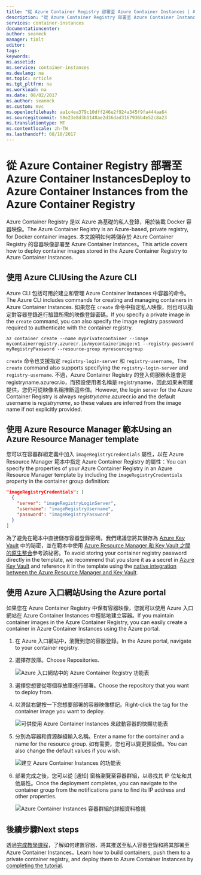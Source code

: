 ```yaml
---
title: "從 Azure Container Registry 部署至 Azure Container Instances | Azure Docs"
description: "從 Azure Container Registry 部署至 Azure Container Instances"
services: container-instances
documentationcenter: 
author: seanmck
manager: timlt
editor: 
tags: 
keywords: 
ms.assetid: 
ms.service: container-instances
ms.devlang: na
ms.topic: article
ms.tgt_pltfrm: na
ms.workload: na
ms.date: 08/02/2017
ms.author: seanmck
ms.custom: mvc
ms.openlocfilehash: aa1c4ea379c10dff246e2f924a345f9fa444aa64
ms.sourcegitcommit: 50e23e8d3b1148ae2d36dad3167936b4e52c8a23
ms.translationtype: MT
ms.contentlocale: zh-TW
ms.lasthandoff: 08/18/2017
---
```

# <a name="deploy-to-azure-container-instances-from-the-azure-container-registry"></a><span data-ttu-id="816d6-103">從 Azure Container Registry 部署至 Azure Container Instances</span><span class="sxs-lookup"><span data-stu-id="816d6-103">Deploy to Azure Container Instances from the Azure Container Registry</span></span>

<span data-ttu-id="816d6-104">Azure Container Registry 是以 Azure 為基礎的私人登錄，用於裝載 Docker 容器映像。</span><span class="sxs-lookup"><span data-stu-id="816d6-104">The Azure Container Registry is an Azure-based, private registry, for Docker container images.</span></span> <span data-ttu-id="816d6-105">本文說明如何將儲存於 Azure Container Registry 的容器映像部署至 Azure Container Instances。</span><span class="sxs-lookup"><span data-stu-id="816d6-105">This article covers how to deploy container images stored in the Azure Container Registry to Azure Container Instances.</span></span>

## <a name="using-the-azure-cli"></a><span data-ttu-id="816d6-106">使用 Azure CLI</span><span class="sxs-lookup"><span data-stu-id="816d6-106">Using the Azure CLI</span></span>

<span data-ttu-id="816d6-107">Azure CLI 包括可用於建立和管理 Azure Container Instances 中容器的命令。</span><span class="sxs-lookup"><span data-stu-id="816d6-107">The Azure CLI includes commands for creating and managing containers in Azure Container Instances.</span></span> <span data-ttu-id="816d6-108">如果您在 `create` 命令中指定私人映像，則也可以指定對容器登錄進行驗證所需的映像登錄密碼。</span><span class="sxs-lookup"><span data-stu-id="816d6-108">If you specify a private image in the `create` command, you can also specify the image registry password required to authenticate with the container registry.</span></span>

```azurecli-interactive
az container create --name myprivatecontainer --image mycontainerregistry.azurecr.io/mycontainerimage:v1 --registry-password myRegistryPassword --resource-group myresourcegroup
```

<span data-ttu-id="816d6-109">`create` 命令也支援指定 `registry-login-server` 和 `registry-username`。</span><span class="sxs-lookup"><span data-stu-id="816d6-109">The `create` command also supports specifying the `registry-login-server` and `registry-username`.</span></span> <span data-ttu-id="816d6-110">不過，Azure Container Registry 的登入伺服器永遠會是 registryname.azurecr.io，而預設使用者名稱是 registryname，因此如果未明確提供，您仍可從映像名稱推斷這些值。</span><span class="sxs-lookup"><span data-stu-id="816d6-110">However, the login server for the Azure Container Registry is always *registryname*.azurecr.io and the default username is *registryname*, so these values are inferred from the image name if not explicitly provided.</span></span>

## <a name="using-an-azure-resource-manager-template"></a><span data-ttu-id="816d6-111">使用 Azure Resource Manager 範本</span><span class="sxs-lookup"><span data-stu-id="816d6-111">Using an Azure Resource Manager template</span></span>

<span data-ttu-id="816d6-112">您可以在容器群組定義中加入 `imageRegistryCredentials` 屬性，以在 Azure Resource Manager 範本中指定 Azure Container Registry 的屬性：</span><span class="sxs-lookup"><span data-stu-id="816d6-112">You can specify the properties of your Azure Container Registry in an Azure Resource Manager template by including the `imageRegistryCredentials` property in the container group definition:</span></span>

```json
"imageRegistryCredentials": [
  {
    "server": "imageRegistryLoginServer",
    "username": "imageRegistryUsername",
    "password": "imageRegistryPassword"
  }
]
```

<span data-ttu-id="816d6-113">為了避免在範本中直接儲存容器登錄密碼，我們建議您將其儲存為 [Azure Key Vault](../key-vault/key-vault-manage-with-cli2.md) 中的祕密，並在範本中使用 [Azure Resource Manager 和 Key Vault 之間的原生整合](../azure-resource-manager/resource-manager-keyvault-parameter.md)參考該祕密。</span><span class="sxs-lookup"><span data-stu-id="816d6-113">To avoid storing your container registry password directly in the template, we recommend that you store it as a secret in [Azure Key Vault](../key-vault/key-vault-manage-with-cli2.md) and reference it in the template using the [native integration between the Azure Resource Manager and Key Vault](../azure-resource-manager/resource-manager-keyvault-parameter.md).</span></span>

## <a name="using-the-azure-portal"></a><span data-ttu-id="816d6-114">使用 Azure 入口網站</span><span class="sxs-lookup"><span data-stu-id="816d6-114">Using the Azure portal</span></span>

<span data-ttu-id="816d6-115">如果您在 Azure Container Registry 中保有容器映像，您就可以使用 Azure 入口網站在 Azure Container Instances 中輕鬆地建立容器。</span><span class="sxs-lookup"><span data-stu-id="816d6-115">If you maintain container images in the Azure Container Registry, you can easily create a container in Azure Container Instances using the Azure portal.</span></span>

1. <span data-ttu-id="816d6-116">在 Azure 入口網站中，瀏覽到您的容器登錄。</span><span class="sxs-lookup"><span data-stu-id="816d6-116">In the Azure portal, navigate to your container registry.</span></span>

2. <span data-ttu-id="816d6-117">選擇存放庫。</span><span class="sxs-lookup"><span data-stu-id="816d6-117">Choose Repositories.</span></span>

    ![Azure 入口網站中的 Azure Container Registry 功能表][acr-menu]

3. <span data-ttu-id="816d6-119">選擇您想要從哪個存放庫進行部署。</span><span class="sxs-lookup"><span data-stu-id="816d6-119">Choose the repository that you want to deploy from.</span></span>

4. <span data-ttu-id="816d6-120">以滑鼠右鍵按一下您想要部署的容器映像標記。</span><span class="sxs-lookup"><span data-stu-id="816d6-120">Right-click the tag for the container image you want to deploy.</span></span>

    ![可供使用 Azure Container Instances 來啟動容器的快顯功能表][acr-runinstance-contextmenu]

5. <span data-ttu-id="816d6-122">分別為容器和資源群組輸入名稱。</span><span class="sxs-lookup"><span data-stu-id="816d6-122">Enter a name for the container and a name for the resource group.</span></span> <span data-ttu-id="816d6-123">如有需要，您也可以變更預設值。</span><span class="sxs-lookup"><span data-stu-id="816d6-123">You can also change the default values if you wish.</span></span>

    ![建立 Azure Container Instances 的功能表][acr-create-deeplink]

6. <span data-ttu-id="816d6-125">部署完成之後，您可以從 [通知] 窗格瀏覽至容器群組，以尋找其 IP 位址和其他屬性。</span><span class="sxs-lookup"><span data-stu-id="816d6-125">Once the deployment completes, you can navigate to the container group from the notifications pane to find its IP address and other properties.</span></span>

    ![Azure Container Instances 容器群組的詳細資料檢視][aci-detailsview]

## <a name="next-steps"></a><span data-ttu-id="816d6-127">後續步驟</span><span class="sxs-lookup"><span data-stu-id="816d6-127">Next steps</span></span>

<span data-ttu-id="816d6-128">透過[完成教學課程](container-instances-tutorial-prepare-app.md)，了解如何建置容器、將其推送至私人容器登錄和將其部署至 Azure Container Instances。</span><span class="sxs-lookup"><span data-stu-id="816d6-128">Learn how to build containers, push them to a private container registry, and deploy them to Azure Container Instances by [completing the tutorial](container-instances-tutorial-prepare-app.md).</span></span>

<!-- IMAGES -->
[acr-menu]: ./media/container-instances-using-azure-container-registry/acr-menu.png

[acr-runinstance-contextmenu]: ./media/container-instances-using-azure-container-registry/acr-runinstance-contextmenu.png

[acr-create-deeplink]: ./media/container-instances-using-azure-container-registry/acr-create-deeplink.png

[aci-detailsview]: ./media/container-instances-using-azure-container-registry/aci-detailsview.png

